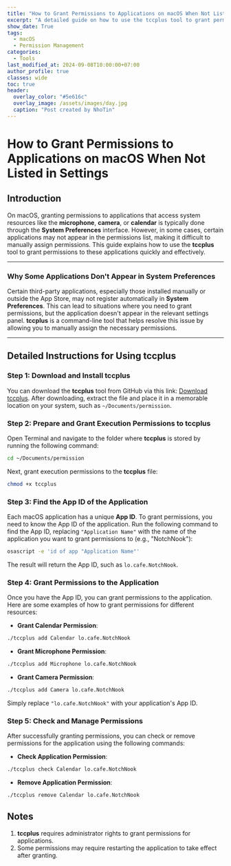 ```yaml
---
title: "How to Grant Permissions to Applications on macOS When Not Listed in Settings"
excerpt: "A detailed guide on how to use the tccplus tool to grant permissions to macOS applications that do not appear in System Preferences."
show_date: True
tags:
  - macOS
  - Permission Management
categories:
  - Tools
last_modified_at: 2024-09-08T10:00:00+07:00
author_profile: true
classes: wide 
toc: true
header:
  overlay_color: "#5e616c"
  overlay_image: /assets/images/day.jpg
  caption: "Post created by NhoTin"
---
```

# How to Grant Permissions to Applications on macOS When Not Listed in Settings

## Introduction
On macOS, granting permissions to applications that access system resources like the **microphone**, **camera**, or **calendar** is typically done through the **System Preferences** interface. However, in some cases, certain applications may not appear in the permissions list, making it difficult to manually assign permissions. This guide explains how to use the **tccplus** tool to grant permissions to these applications quickly and effectively.

---

### Why Some Applications Don't Appear in System Preferences

Certain third-party applications, especially those installed manually or outside the App Store, may not register automatically in **System Preferences**. This can lead to situations where you need to grant permissions, but the application doesn't appear in the relevant settings panel. **tccplus** is a command-line tool that helps resolve this issue by allowing you to manually assign the necessary permissions.

---

## Detailed Instructions for Using tccplus

### Step 1: Download and Install **tccplus**

You can download the **tccplus** tool from GitHub via this link: [Download tccplus](https://github.com/jslegendre/tccplus). After downloading, extract the file and place it in a memorable location on your system, such as `~/Documents/permission`.

### Step 2: Prepare and Grant Execution Permissions to **tccplus**

Open Terminal and navigate to the folder where **tccplus** is stored by running the following command:

```bash
cd ~/Documents/permission
```

Next, grant execution permissions to the **tccplus** file:

```bash
chmod +x tccplus
```

### Step 3: Find the App ID of the Application

Each macOS application has a unique **App ID**. To grant permissions, you need to know the App ID of the application. Run the following command to find the App ID, replacing `"Application Name"` with the name of the application you want to grant permissions to (e.g., "NotchNook"):

```bash
osascript -e 'id of app "Application Name"'
```

The result will return the App ID, such as `lo.cafe.NotchNook`.

### Step 4: Grant Permissions to the Application

Once you have the App ID, you can grant permissions to the application. Here are some examples of how to grant permissions for different resources:

- **Grant Calendar Permission**:

```bash
./tccplus add Calendar lo.cafe.NotchNook
```

- **Grant Microphone Permission**:

```bash
./tccplus add Microphone lo.cafe.NotchNook
```

- **Grant Camera Permission**:

```bash
./tccplus add Camera lo.cafe.NotchNook
```

Simply replace `"lo.cafe.NotchNook"` with your application's App ID.

### Step 5: Check and Manage Permissions

After successfully granting permissions, you can check or remove permissions for the application using the following commands:

- **Check Application Permission**:

```bash
./tccplus check Calendar lo.cafe.NotchNook
```

- **Remove Application Permission**:

```bash
./tccplus remove Calendar lo.cafe.NotchNook
```

## Notes

1. **tccplus** requires administrator rights to grant permissions for applications.
2. Some permissions may require restarting the application to take effect after granting.
